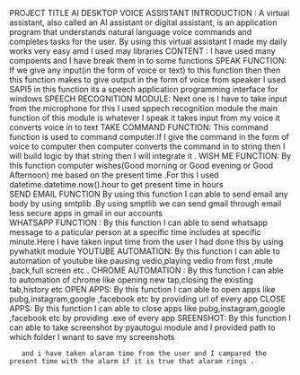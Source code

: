 PROJECT TITLE
AI DESKTOP VOICE ASSISTANT
INTRODUCTION :
A virtual assistant, also called an AI assistant or digital assistant, is an application program that understands natural language voice commands and completes tasks for the user.
 By using this virtual assistant I made my daily works very easy amd I used may libraries
 CONTENT :
 I have used many compoents and I have break them in to some functions
     SPEAK FUNCTION:
        If we give any input(in the form of voice or text) to this function then then this function makes  to give output in the form of voice from speaker 
        I used SAPI5 in this function its a speech application programming interface for windows 
      SPEECH RECOGNITION MODULE:
        Next one is I have to take input from the microphone for this I used sppech recognition module the main function of this module is whatever I speak it takes input from my          voice it converts voice in to text 
      TAKE COMMAND FUNCTION:
        This command function  is used to command  computer.If I give  the command  in the form of voice to computer then computer converts the command in to string then I will            build logic by that string then I will integrate it .
      WISH ME FUNCTION:
         By this function  computer wishes(Good morning or Good evening or Good Afternoon) me based on the present time .For this I used datetime.datetime.now().hour to get                present time in hours  
      SEND EMAIL FUNCTION 
       By using this function I can able to send email  any body by using smtplib .By using smptlib we can send gmail through email less secure apps in gmail in our accounts  
      WHATSAPP FUNCTION :
      By this function I can able to send whatsapp message to a paticular person at a specific time includes at specific minute.Here I have taken input time from the user
      I had done this by using pywhatkit module
      YOUTUBE AUTOMATION:
      By this function I can able to automation of youtube like pausing vedio,playing vedio from first ,mute ,back,full screen etc .
      CHROME AUTOMATION :
      By this function I can able to automation of chrome  like opening new tap,closing the existing tab,history etc 
      OPEN APPS:
      By this function I can able to open apps like pubg,instagram,google ,facebook etc by providing url of every app
      CLOSE APPS:
      By this function I can able to close  apps like pubg,instagram,google ,facebook etc by providing .exe of every app
      SREENSHOT:
       By this function I can able to take screenshot by  pyautogui module and I provided path to which folder I wnant to save my screenshots 
       
       
       and i have taken alaram time from the user and I campared the present time with the alarm if it is true that alaram rings .
       
       
       

